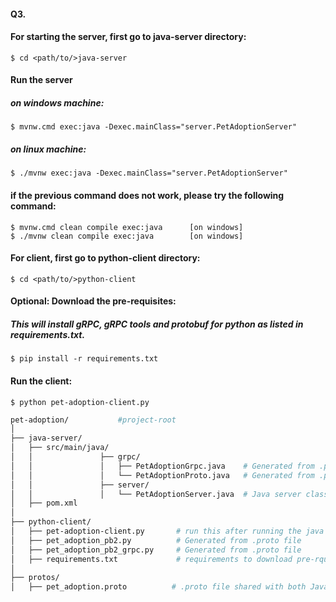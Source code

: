 #### Q3. 

#### For starting the server, first go to java-server directory:
	$ cd <path/to/>java-server 
#### Run the server
##### on windows machine:
	$ mvnw.cmd exec:java -Dexec.mainClass="server.PetAdoptionServer"
	
##### on linux machine:
	$ ./mvnw exec:java -Dexec.mainClass="server.PetAdoptionServer"

#### if the previous command does not work, please try the following command:
	$ mvnw.cmd clean compile exec:java 		[on windows]
	$ ./mvnw clean compile exec:java 		[on windows]

#### For client, first go to python-client directory: 
	$ cd <path/to/>python-client 

#### Optional: Download the pre-requisites:
##### _This will install gRPC, gRPC tools and protobuf for python as listed in requirements.txt._
	$ pip install -r requirements.txt  

#### Run the client:
	$ python pet-adoption-client.py

 
 ```bash
pet-adoption/			#project-root
│
├── java-server/
│   ├── src/main/java/
│   │           	├── grpc/
│   │           	│   ├── PetAdoptionGrpc.java	# Generated from .proto file
│   │           	│   └── PetAdoptionProto.java	# Generated from .proto file
│   │           	├── server/
│   │           	│   └── PetAdoptionServer.java  # Java server class
│   ├── pom.xml
│
├── python-client/
│   ├── pet-adoption-client.py		 # run this after running the java server
│   ├── pet_adoption_pb2.py 	     # Generated from .proto file
│   ├── pet_adoption_pb2_grpc.py	 # Generated from .proto file
│   ├── requirements.txt			 # requirements to download pre-rquisites for python 
│
├── protos/
│   ├── pet_adoption.proto       	# .proto file shared with both Java and Python
```